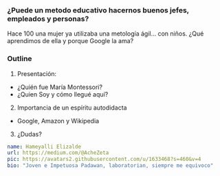 
### ¿Puede un metodo educativo hacernos buenos jefes, empleados y personas?

Hace 100 una mujer ya utilizaba una metología ágil... con niños.
¿Qué aprendimos de ella y porque Google la ama?


### Outline

1. Presentación:
  - ¿Quién fue María Montessori?
  - ¿Quien Soy y cómo llegué aquí?
2. Importancia de un espíritu autodidacta
  - Google, Amazon y Wikipedia
3. ¿Dudas?

```yaml
name: Hameyalli Elizalde
url: https://medium.com/@AcheZeta
pic: https://avatars2.githubusercontent.com/u/1633468?s=460&v=4
bio: "Joven e Impetuosa Padawan, laboratorian, siempre me equivoco"
```
